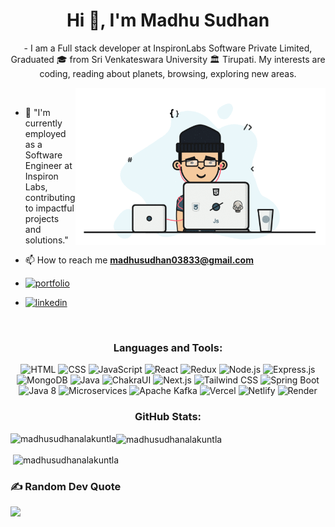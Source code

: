 <h1 align="center">Hi 👋, I'm Madhu Sudhan</h1>
<p align="center">- I am a Full stack developer at InspironLabs Software Private Limited,
   Graduated 🎓 from Sri Venkateswara University 🏛 Tirupati. 
     My interests are coding, reading about planets, browsing, exploring new areas.
   </p>

<img align="right" width="400" src="https://raw.githubusercontent.com/SandunWebDev/SandunWebDev/main/assets/developer_coding_1.gif" alt="">

<br>

- 🌱 "I'm currently employed as a Software Engineer at Inspiron Labs, contributing to impactful projects and solutions."

- 📫 How to reach me **madhusudhan03833@gmail.com**
  
- [![portfolio](https://img.shields.io/badge/my_portfolio-43853D?style=for-the-badge&logo=ko-fi&logoColor=white)](https://madhusudhanalakuntla.github.io/)
  
- [![linkedin](https://img.shields.io/badge/linkedin-0A66C2?style=for-the-badge&logo=linkedin&logoColor=white)](https://www.linkedin.com/in/madhu-sudhan-794a91283/)


<br>
<h3 align="center">Languages and Tools:</h3>
<p align="center"> 
    <img src="https://img.shields.io/badge/HTML5-E34F26?style=for-the-badge&logo=html5&logoColor=white" width="100" height="35" alt="HTML"/>
    <img src="https://img.shields.io/badge/CSS3-1572B6?style=for-the-badge&logo=css3&logoColor=white" width="100" height="35" alt="CSS"/>
    <img src="https://img.shields.io/badge/JavaScript-F7DF1E?style=for-the-badge&logo=javascript&logoColor=black" width="100" height="35" alt="JavaScript"/>
    <img src="https://img.shields.io/badge/React-20232A?style=for-the-badge&logo=react&logoColor=61DAFB" width="100" height="35" alt="React"/>
    <img src="https://img.shields.io/badge/Redux-593D88?style=for-the-badge&logo=redux&logoColor=white" width="100" height="35" alt="Redux"/>
    <img src="https://img.shields.io/badge/Node.js-43853D?style=for-the-badge&logo=node.js&logoColor=white" width="100" height="35" alt="Node.js"/>
    <img src="https://img.shields.io/badge/Express.js-404D59?style=for-the-badge" width="100" height="35" alt="Express.js"/>
    <img src="https://img.shields.io/badge/MongoDB-4EA94B?style=for-the-badge&logo=mongodb&logoColor=white" width="100" height="35" alt="MongoDB"/>
    <img src="https://img.shields.io/badge/java-%23ED8B00.svg?style=for-the-badge&logo=openjdk&logoColor=white" alt="Java">
    <img src="https://img.shields.io/badge/Chakra--UI-319795?style=for-the-badge&logo=chakra-ui&logoColor=white" alt="ChakraUI">
    <img src="https://img.shields.io/badge/Next.js-000000?style=for-the-badge&logo=next.js&logoColor=white" alt="Next.js">
    <img src="https://img.shields.io/badge/Tailwind_CSS-38B2AC?style=for-the-badge&logo=tailwind-css&logoColor=white" alt="Tailwind CSS">
    <img src="https://img.shields.io/badge/Spring_Boot-6DB33F?style=for-the-badge&logo=springboot&logoColor=white" alt="Spring Boot">
    <img src="https://img.shields.io/badge/Java_8-007396?style=for-the-badge&logo=java&logoColor=white" alt="Java 8">
   <img src="https://img.shields.io/badge/Microservices-00BFFF?style=for-the-badge&logo=apache&logoColor=white" width="150" height="35" alt="Microservices"/>
   <img src="https://img.shields.io/badge/Apache%20Kafka-000000?style=for-the-badge&logo=apachekafka&logoColor=white" width="150" height="35" alt="Apache Kafka"/>
    <img src="https://img.shields.io/badge/Vercel-404D59?style=for-the-badge" width="100" height="35" alt="Vercel"/>
    <img src="https://img.shields.io/badge/Netlify-319795?style=for-the-badge&logo=netlify&logoColor=white" alt="Netlify">
    <img src="https://img.shields.io/badge/Render-404D59?style=for-the-badge" width="100" height="35" alt="Render"/>


</p>
</p>

<h3 align="center">GitHub Stats:</h3>
<p><img align="left" src="https://github-readme-stats.vercel.app/api/top-langs?username=madhusudhanalakuntla&show_icons=true&locale=en&layout=compact" alt="madhusudhanalakuntla" /></p>

<p><img align="center" src="https://github-readme-streak-stats.herokuapp.com/?user=madhusudhanalakuntla&" alt="madhusudhanalakuntla" /></p>

<p>&nbsp;<img align="center" src="https://github-readme-stats.vercel.app/api?username=madhusudhanalakuntla&show_icons=true&locale=en" alt="madhusudhanalakuntla" /></p>




### ✍️ Random Dev Quote
![](https://quotes-github-readme.vercel.app/api?type=horizontal&theme=radical&align=center)
